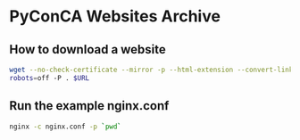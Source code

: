 # PyConCA Websites Archive

## How to download a website

```bash
wget --no-check-certificate --mirror -p --html-extension --convert-links -e
robots=off -P . $URL
```

## Run the example nginx.conf

```bash
nginx -c nginx.conf -p `pwd`
```